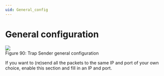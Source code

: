 ```yaml
---
uid: General_config
---
```


# General configuration

![](~/develop/images/QADS_TrapSenderGenConfig.png)
<br>Figure 90: Trap Sender general configuration

If you want to (re)send all the packets to the same IP and port of your own choice, enable this section and fill in an IP and port.
